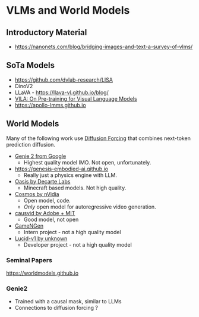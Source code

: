 # VLMs and World Models

## Introductory Material

- https://nanonets.com/blog/bridging-images-and-text-a-survey-of-vlms/

## SoTa Models
- https://github.com/dvlab-research/LISA
- DinoV2
- LLaVA - https://llava-vl.github.io/blog/
- [VILA: On Pre-training for Visual Language Models](https://github.com/NVlabs/VILA?tab=readme-ov-file) 
- https://apollo-lmms.github.io


## World Models

Many of the following work use [Diffusion Forcing](https://boyuan.space/diffusion-forcing/) that combines next-token prediction diffusion.

- [Genie 2 from Google](https://deepmind.google/discover/blog/genie-2-a-large-scale-foundation-world-model/)
	- Highest quality model IMO. Not open, unfortunately.
- https://genesis-embodied-ai.github.io
	- Really just a physics engine with LLM.
- [Oasis by Decarte Labs](https://oasis-model.github.io)
	- Minecraft based models. Not high quality.
- [Cosmos by nVidia](https://research.nvidia.com/labs/dir/cosmos1/)
	- Open model, code. 
	- *Only* open model for autoregressive video generation.
- [causvid by Adobe + MIT](https://causvid.github.io/)
	- Good model, not open
- [GameNGen](https://gamengen.github.io)
	- Intern project - not a high quality model
- [Lucid-v1 by unknown](https://ramimo.substack.com/p/lucid-v1-a-world-model-that-does)
	- Developer project - not a high quality model

### Seminal Papers
https://worldmodels.github.io

### Genie2
- Trained with a causal mask, similar to LLMs
- Connections to diffusion forcing ?

